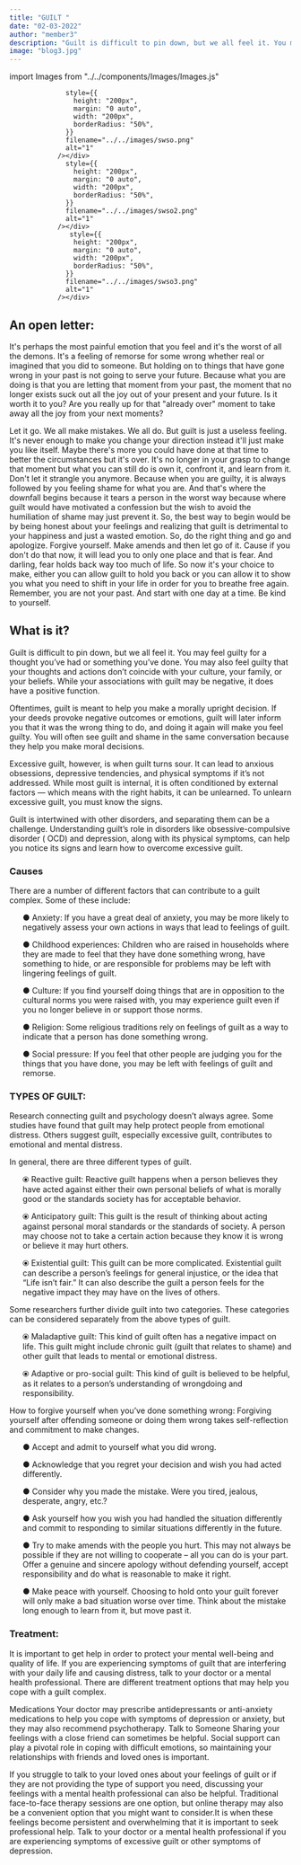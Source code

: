 ```yaml
---
title: "GUILT "
date: "02-03-2022"
author: "member3"
description: "Guilt is difficult to pin down, but we all feel it. You may feel guilty for a thought you’ve had or something you’ve done. You may also feel guilty that your thoughts and actions don’t coincide with your culture, your family, or your beliefs."
image: "blog3.jpg"
---
```


import Images from "../../components/Images/Images.js"

<div className="row">

  <div className="col-lg-4"><Image
                  
                  style={{
                    height: "200px",
                    margin: "0 auto",
                    width: "200px",
                    borderRadius: "50%",
                  }}
                  filename="../../images/swso.png"
                  alt="1"
                /></div>
  <div className="col-lg-4"><Image
                  
                  style={{
                    height: "200px",
                    margin: "0 auto",
                    width: "200px",
                    borderRadius: "50%",
                  }}
                  filename="../../images/swso2.png"
                  alt="1"
                /></div>
  <div className="col-lg-4"><img
  
                   style={{
                    height: "200px",
                    margin: "0 auto",
                    width: "200px",
                    borderRadius: "50%",
                  }}
                  filename="../../images/swso3.png"
                  alt="1"
                /></div>
</div>

## An open letter:

It's perhaps the most painful emotion that you feel and it's the
worst of all the demons. It's a feeling of remorse for some
wrong whether real or imagined that you did to someone. But
holding on to things that have gone wrong in your past is not
going to serve your future. Because what you are doing is that
you are letting that moment from your past, the moment that no
longer exists suck out all the joy out of your present and your
future. Is it worth it to you? Are you really up for that
"already over" moment to take away all the joy from your next
moments?

Let it go. We all make mistakes. We all do. But guilt is just a
useless feeling. It's never enough to make you change your
direction instead it'll just make you like itself. Maybe there's
more you could have done at that time to better the
circumstances but it's over. It's no longer in your grasp to
change that moment but what you can still do is own it, confront
it, and learn from it. Don't let it strangle you anymore.
Because when you are guilty, it is always followed by you
feeling shame for what you are. And that's where the downfall
begins because it tears a person in the worst way because where
guilt would have motivated a confession but the wish to avoid
the humiliation of shame may just prevent it. So, the best way
to begin would be by being honest about your feelings and
realizing that guilt is detrimental to your happiness and just a
wasted emotion. So, do the right thing and go and apologize.
Forgive yourself. Make amends and then let go of it. Cause if
you don't do that now, it will lead you to only one place and
that is fear. And darling, fear holds back way too much of life.
So now it's your choice to make, either you can allow guilt to
hold you back or you can allow it to show you what you need to
shift in your life in order for you to breathe free again.
Remember, you are not your past. And start with one day at a
time. Be kind to yourself.

## What is it?

<p>Guilt is difficult to pin down, but we all feel it. You may feel guilty for a thought you’ve had or something you’ve done. You may also feel guilty that your thoughts and actions don’t coincide with your culture, your family, or your beliefs. While your associations with guilt may be negative, it does have a positive function.

Oftentimes, guilt is meant to help you make a morally upright decision. If your deeds provoke negative outcomes or emotions, guilt will later inform you that it was the wrong thing to do, and doing it again will make you feel guilty. You will often see guilt and shame in the same conversation because they help you make moral decisions.

Excessive guilt, however, is when guilt turns sour. It can lead to anxious obsessions, depressive tendencies, and physical symptoms if it’s not addressed. While most guilt is internal, it is often conditioned by external factors — which means with the right habits, it can be unlearned. To unlearn excessive guilt, you must know the signs.

Guilt is intertwined with other disorders, and separating them can be a challenge. Understanding guilt’s role in disorders like obsessive-compulsive disorder ( OCD) and depression, along with its physical symptoms, can help you notice its signs and learn how to overcome excessive guilt.
</p>
<h3>Causes</h3>
<p>
There are a number of different factors that can contribute to a guilt complex. Some of these include:

<ul>●	Anxiety: If you have a great deal of anxiety, you may be more likely to negatively assess your own actions in ways that lead to feelings of guilt. </ul>
<ul>●	Childhood experiences: Children who are raised in households where they are made to feel that they have done something wrong, have something to hide, or are responsible for problems may be left with lingering feelings of guilt.</ul>
<ul>●	Culture: If you find yourself doing things that are in opposition to the cultural norms you were raised with, you may experience guilt even if you no longer believe in or support those norms.</ul>
<ul>●	 Religion: Some religious traditions rely on feelings of guilt as a way to indicate that a person has done something wrong.</ul>
<ul>●	 Social pressure: If you feel that other people are judging you for the things that you have done, you may be left with feelings of guilt and remorse.</ul>
</p>
<h3>TYPES OF GUILT:</h3><p>Research connecting guilt and psychology doesn’t always agree. Some studies have found that guilt may help protect people from emotional distress. Others suggest guilt, especially excessive guilt, contributes to emotional and mental distress.

In general, there are three different types of guilt.

<ul>⦿ Reactive guilt: Reactive guilt happens when a person believes they have acted against either their own personal beliefs of what is morally good or the standards society has for acceptable behavior.</ul>

<ul>⦿ Anticipatory guilt: This guilt is the result of thinking about acting against personal moral standards or the standards of society. A person may choose not to take a certain action because they know it is wrong or believe it may hurt others.</ul>

<ul>⦿ Existential guilt: This guilt can be more complicated. Existential guilt can describe a person’s feelings for general injustice, or the idea that “Life isn’t fair.” It can also describe the guilt a person feels for the negative impact they may have on the lives of others.</ul>
Some researchers further divide guilt into two categories. These categories can be considered separately from the above types of guilt.

<ul>⦿ Maladaptive guilt: This kind of guilt often has a negative impact on life. This guilt might include chronic guilt (guilt that relates to shame) and other guilt that leads to mental or emotional distress.</ul>

<ul>⦿ Adaptive or pro-social guilt: This kind of guilt is believed to be helpful, as it relates to a person’s understanding of wrongdoing and responsibility.</ul>

How to forgive yourself when you’ve done something wrong:
Forgiving yourself after offending someone or doing them wrong takes self-reflection and commitment to make changes.

<ul>●	Accept and admit to yourself what you did wrong.</ul>
<ul>●	Acknowledge that you regret your decision and wish you had acted differently.</ul>
<ul>●	Consider why you made the mistake. Were you tired, jealous, desperate, angry, etc.?</ul>
<ul>●	Ask yourself how you wish you had handled the situation differently and commit to responding to similar situations differently in the future.</ul>
<ul>●	Try to make amends with the people you hurt. This may not always be possible if they are not willing to cooperate – all you can do is your part. Offer a genuine and sincere apology without defending yourself, accept responsibility and do what is reasonable to make it right.</ul>
<ul>●	Make peace with yourself. Choosing to hold onto your guilt forever will only make a bad situation worse over time. Think about the mistake long enough to learn from it, but move past it.</ul>
</p>
<h3> Treatment:</h3>
<p>
It is important to get help in order to protect your mental well-being and quality of life. If you are experiencing symptoms of guilt that are interfering with your daily life and causing distress, talk to your doctor or a mental health professional. There are different treatment options that may help you cope with a guilt complex.

Medications
Your doctor may prescribe antidepressants or anti-anxiety medications to help you cope with symptoms of depression or anxiety, but they may also recommend psychotherapy.
Talk to Someone
Sharing your feelings with a close friend can sometimes be helpful. Social support can play a pivotal role in coping with difficult emotions, so maintaining your relationships with friends and loved ones is important.

If you struggle to talk to your loved ones about your feelings of guilt or if they are not providing the type of support you need, discussing your feelings with a mental health professional can also be helpful. Traditional face-to-face therapy sessions are one option, but online therapy may also be a convenient option that you might want to consider.It is when these feelings become persistent and overwhelming that it is important to seek professional help. Talk to your doctor or a mental health professional if you are experiencing symptoms of excessive guilt or other symptoms of depression.

</p>
